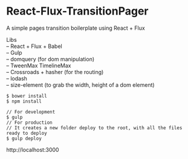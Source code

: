 # React-Flux-TransitionPager

A simple pages transition boilerplate using React + Flux<br>

Libs<br>
– React + Flux + Babel<br>
– Gulp<br>
– domquery (for dom manipulation)<br>
– TweenMax TimelineMax<br>
– Crossroads + hasher (for the routing)<br>
– lodash<br>
– size-element (to grab the width, height of a dom element)<br>

```
$ bower install
$ npm install

// For development
$ gulp
// For production
// It creates a new folder deploy to the root, with all the files ready to deploy
$ gulp deploy
```

http://localhost:3000
